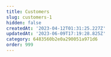 ```yaml
---
title: Customers
slug: customers-1
hidden: false
createdAt: '2023-04-12T01:31:25.227Z'
updatedAt: '2023-06-09T17:19:28.825Z'
category: 6483560b2e0a290051a971d6
order: 999
---
```

